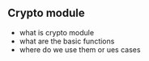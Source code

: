 ## Crypto module 

- what is crypto module 
- what are the basic functions 
- where do we use them or ues cases 